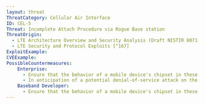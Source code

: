 ```yaml
---
layout: threat
ThreatCategory: Cellular Air Interface
ID: CEL-5
Threat: Incomplete Attach Procedure via Rogue Base station
ThreatOrigin:
  - LTE Architecture Overview and Security Analysis (Draft NISTIR 8071) [^166]
  - LTE Security and Protocol Exploits [^167]
ExploitExample:
CVEExample:
PossibleCountermeasures:
    Enterprise:
      - Ensure that the behavior of a mobile device's chipset in these conditions is understood before relying on cellular communication in critical situations.
      - In anticipation of a potential denial-of-service attack on the air interface of devices, establish contingency plans for continued operations, such as use of alternative communication channels.
    Baseband Developer:
      - Ensure that the behavior of a mobile device's chipset in these conditions is understood before relying on cellular communication in critical situations.
---
```

